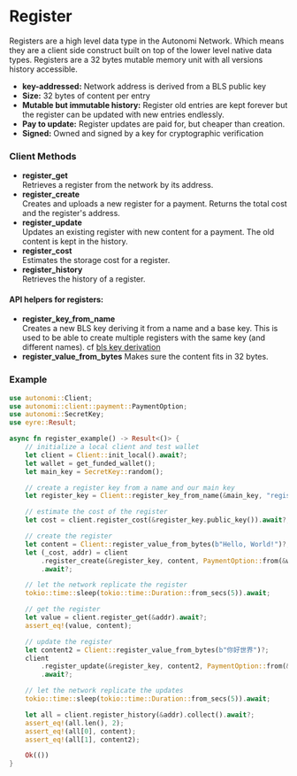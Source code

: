 # Register

Registers are a high level data type in the Autonomi Network. Which means they are a client side construct built on top of the lower level native data types. Registers are a 32 bytes mutable memory unit with all versions history accessible.

* **key-addressed:** Network address is derived from a BLS public key
* **Size:** 32 bytes of content per entry
* **Mutable but immutable history:** Register old entries are kept forever but the register can be updated with new entries endlessly.
* **Pay to update:** Register updates are paid for, but cheaper than creation.
* **Signed:** Owned and signed by a key for cryptographic verification

### Client Methods

* **register\_get**\
  Retrieves a register from the network by its address.
* **register\_create**\
  Creates and uploads a new register for a payment. Returns the total cost and the register's address.
* **register\_update**\
  Updates an existing register with new content for a payment. The old content is kept in the history.
* **register\_cost**\
  Estimates the storage cost for a register.
* **register\_history**\
  Retrieves the history of a register.

#### API helpers for registers:

* **register\_key\_from\_name**\
  Creates a new BLS key deriving it from a name and a base key. This is used to be able to create multiple registers with the same key (and different names). cf [bls key derivation](bls_keys.md)
* **register\_value\_from\_bytes** Makes sure the content fits in 32 bytes.

### Example

```rust
use autonomi::Client;
use autonomi::client::payment::PaymentOption;
use autonomi::SecretKey;
use eyre::Result;

async fn register_example() -> Result<()> {
    // initialize a local client and test wallet
    let client = Client::init_local().await?;
    let wallet = get_funded_wallet();
    let main_key = SecretKey::random();

    // create a register key from a name and our main key
    let register_key = Client::register_key_from_name(&main_key, "register1");

    // estimate the cost of the register
    let cost = client.register_cost(&register_key.public_key()).await?;

    // create the register
    let content = Client::register_value_from_bytes(b"Hello, World!")?;
    let (_cost, addr) = client
        .register_create(&register_key, content, PaymentOption::from(&wallet))
        .await?;

    // let the network replicate the register
    tokio::time::sleep(tokio::time::Duration::from_secs(5)).await;

    // get the register
    let value = client.register_get(&addr).await?;
    assert_eq!(value, content);

    // update the register
    let content2 = Client::register_value_from_bytes(b"你好世界")?;
    client
        .register_update(&register_key, content2, PaymentOption::from(&wallet))
        .await?;

    // let the network replicate the updates
    tokio::time::sleep(tokio::time::Duration::from_secs(5)).await;

    let all = client.register_history(&addr).collect().await?;
    assert_eq!(all.len(), 2);
    assert_eq!(all[0], content);
    assert_eq!(all[1], content2);

    Ok(())
}
```
